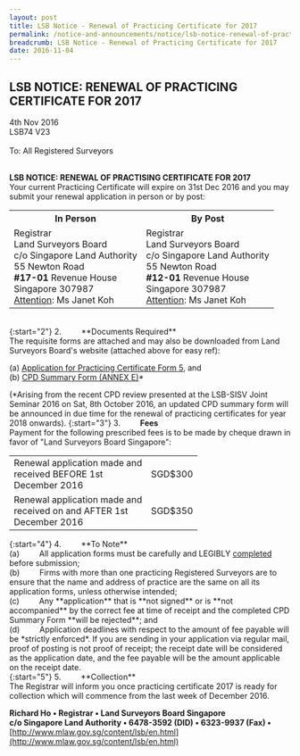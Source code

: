 ```yaml
---
layout: post
title: LSB Notice - Renewal of Practicing Certificate for 2017
permalink: /notice-and-announcements/notice/lsb-notice-renewal-of-practicing-certificate-for-2017/
breadcrumb: LSB Notice - Renewal of Practicing Certificate for 2017
date: 2016-11-04
---
```


LSB NOTICE: RENEWAL OF PRACTICING CERTIFICATE FOR 2017
---

4th Nov 2016 <br>
LSB74 V23 <br>
<br>
To: All Registered Surveyors
<br><br>

**LSB NOTICE: RENEWAL OF PRACTISING CERTIFICATE FOR 2017** <br>
Your current Practicing Certificate will expire on 31st Dec 2016 and you may submit your renewal application in person or by post:
<br>

<table>
  <tr>
    <th>In Person</th>
    <th>By Post</th>
  </tr>
  <tr>
    <td>Registrar<br>Land Surveyors Board<br>c/o Singapore Land Authority<br>55 Newton Road<br><b>#17-01</b> Revenue House<br>Singapore 307987<br><u>Attention</u>: Ms Janet Koh</td>
    <td>Registrar<br>Land Surveyors Board<br>c/o Singapore Land Authority<br>55 Newton Road<br><b>#12-01</b> Revenue House<br>Singapore 307987<br><u>Attention</u>: Ms Janet Koh</td>
  </tr>
</table>
<br> 
{:start="2"}
2.&nbsp;&nbsp;&nbsp;&nbsp;&nbsp;&nbsp;&nbsp;&nbsp;&nbsp;**Documents Required** <br>
The requisite forms are attached and may also be downloaded from Land Surveyors Board's website (attached above for easy ref): <br>

(a) [Application for Practicing Certificate Form 5](/files/LSBForm5-Application-for-Practising-Certificate.doc), and <br>
(b) [CPD Summary Form (ANNEX E)](/files/LSBANNEXE-CPD-Summary-Form.doc)* <br>

(\*Arising from the recent CPD review presented at the LSB-SISV Joint Seminar 2016 on Sat, 8th October 2016, an updated CPD summary form will be announced in due time for the renewal of practicing certificates for year 2018 onwards).
{:start="3"}
3.&nbsp;&nbsp;&nbsp;&nbsp;&nbsp;&nbsp;&nbsp;&nbsp;&nbsp;**Fees** <br>
Payment for the following prescribed fees is to be made by cheque drawn in favor of "Land Surveyors Board Singapore": <br>
<table>
  <tr>
    <td>Renewal application made and <br>received  BEFORE 1st<br>December 2016</td>
    <td>SGD$300</td>
  </tr>
  <tr>
    <td>Renewal application made and <br>received on and AFTER 1st<br>December 2016</td>
    <td>SGD$350</td>
  </tr>
</table>
{:start="4"}
4.&nbsp;&nbsp;&nbsp;&nbsp;&nbsp;&nbsp;&nbsp;&nbsp;&nbsp;**To Note** <br>
(a)&nbsp;&nbsp;&nbsp;&nbsp;&nbsp;&nbsp;&nbsp;&nbsp;&nbsp;All application forms must be carefully and LEGIBLY <u>completed</u> before submission; <br>
(b)&nbsp;&nbsp;&nbsp;&nbsp;&nbsp;&nbsp;&nbsp;&nbsp;&nbsp;Firms with more than one practicing Registered Surveyors are to ensure that the name and address of practice are the same on all its application forms, unless otherwise intended; <br>
(c)&nbsp;&nbsp;&nbsp;&nbsp;&nbsp;&nbsp;&nbsp;&nbsp;&nbsp;Any **application** that is **not signed** or is **not accompanied** by the correct fee at time of receipt and the completed CPD Summary Form **will be rejected**; and <br>
(d)&nbsp;&nbsp;&nbsp;&nbsp;&nbsp;&nbsp;&nbsp;&nbsp;&nbsp;Application deadlines with respect to the amount of fee payable will be *strictly enforced*. If you are sending in your application via regular mail, proof of posting is not proof of receipt; the receipt date will be considered as the application date, and the fee payable will be the amount applicable on the receipt date. <br>
{:start="5"}
5.&nbsp;&nbsp;&nbsp;&nbsp;&nbsp;&nbsp;&nbsp;&nbsp;&nbsp;**Collection** <br>
The Registrar will inform you once practicing certificate 2017 is ready for collection which will commence from the last week of December 2016. <br>


**Richard Ho • Registrar • Land Surveyors Board Singapore** <br>
**c/o Singapore Land Authority • 6478-3592 (DID) • 6323-9937 (Fax) •** <br>
[http://www.mlaw.gov.sg/content/lsb/en.html](http://www.mlaw.gov.sg/content/lsb/en.html)
